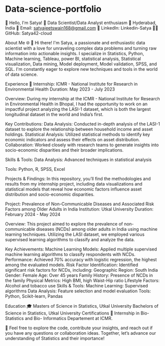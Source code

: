 # Data-science-portfolio
👋 Hello, I'm Satya!
🚀 Data Scientist/Data Analyst enthusiasm
📍 Hyderabad, India
📧 Email: satyajeetswain168@gmail.com
🔗 LinkedIn: Linkedin-Satya
👨‍💻 GitHub: Satya42-cloud

About Me 🌐
👋 Hi there! I'm Satya, a passionate and enthusiastic data scientist with a love for unraveling complex data problems and turning raw information into actionable insights. I specialize in Statistics, Python, Machine learning, Tableau, power BI, statistical analysis, Statistical visualization, Data mining, Model deployment, Model validation, SPSS, and SQL. I'm constantly eager to explore new techniques and tools in the world of data science.

Experience 🌟
Internship: ICMR - National Institute for Research in Environmental Health
Duration: May 2023 - July 2023

Overview:
During my internship at the ICMR - National Institute for Research in Environmental Health in Bhopal, I had the opportunity to work on an impactful project analyzing the LASI-1 dataset, which is both the largest longitudinal dataset in the world and India’s first.

Key Contributions:
Data Analysis: Conducted in-depth analysis of the LASI-1 dataset to explore the relationship between household income and asset holdings.
Statistical Analysis: Utilized statistical methods to identify key economic indicators and assess their effects on asset distribution.
Collaboration: Worked closely with research teams to generate insights into socio-economic disparities and their broader implications.

Skills & Tools:
Data Analysis: Advanced techniques in statistical analysis

Tools: Python, R, SPSS, Excel

Projects & Findings:
In this repository, you’ll find the methodologies and results from my internship project, including data visualizations and statistical models that reveal how economic factors influence asset distribution and socio-economic disparities.

Project: Prevalence of Non-Communicable Diseases and Associated Risk Factors among Older Adults in India
Institution: Utkal University
Duration: February 2024 - May 2024

Overview:
This project aimed to explore the prevalence of non-communicable diseases (NCDs) among older adults in India using machine learning techniques. Utilizing the LASI dataset, we employed various supervised learning algorithms to classify and analyze the data.

Key Achievements:
Machine Learning Models: Applied multiple supervised machine learning algorithms to classify respondents with NCDs.
Performance: Achieved 70% accuracy with logistic regression, the highest among the evaluated models.
Risk Factor Identification: Identified significant risk factors for NCDs, including:
Geographic Region: South India
Gender: Female
Age: Over 45 years
Family History: Presence of NCDs in the family
Physical Metrics: High BMI, high Waist-Hip ratio
Lifestyle Factors: Alcohol and tobacco use
Skills & Tools:
Machine Learning: Supervised algorithms
Data Analysis: Feature selection and model evaluation
Tools: Python, Scikit-learn, Pandas

Education 🎓
Masters of Science in Statistics, Utkal University
Bachelors of Science in Statistics, Utkal University
Certifications 📜
Internship in Bio- Statistics and Bio- Informatics Departement at ICMR.

🔗 Feel free to explore the code, contribute your insights, and reach out if you have any questions or collaboration ideas. Together, let’s advance our understanding of Statistics and their importance!

